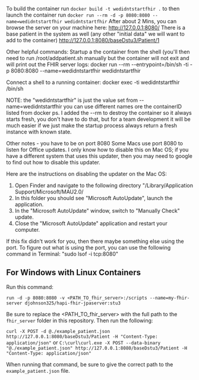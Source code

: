 To build the container run `docker build -t wedidntstartfhir .`
to then launch the container run `docker run --rm -d -p 8080:8080 --name=wedidntstartfhir wedidntstartfhir`
After about 2 Mins, you can browse the server on your machine here:
http://127.0.0.1:8080/
There is a base patient in the system as well (any other "initial data" we will want to add to the container)
http://127.0.0.1:8080/baseDstu3/Patient/1

Other helpful commands:
Startup a the container from the shell (you'll then need to run /root/addpatient.sh manually but the container will not exit and will print out the FHIR server logs:
docker run --rm --entrypoint=/bin/sh -ti  -p 8080:8080 --name=wedidntstartfhir wedidntstartfhir

Connect a shell to a running container:
docker exec -ti wedidntstartfhir /bin/sh

NOTE: the "wedidntstartfhir" is just the value set from --name=wedidntstartfhir  you can use different names ore the containerID listed from docker ps.
I added the --rm to destroy the container so it always starts fresh, you don't have to do that, but for a team development it will be much easier if we just make the startup process always return a fresh instance with known state.

Other notes - you have to be on port 8080
Some Macs use port 8080 to listen for Office updates. I only know how to disable this on Mac OS; if you have a different system that uses this updater, then you may need to google to find out how to disable this updater.

Here are the instructions on disabling the updater on the Mac OS:

1. Open Finder and navigate to the following directory "<root>/Library/Application Support/Microsoft/MAU2.0/
2. In this folder you should see "Microsoft AutoUpdate", launch the application.
3. In the "Microsoft AutoUpdate" window, switch to "Manually Check" update.
4. Close the "Microsoft AutoUpdate" application and restart your computer.

If this fix didn't work for you, then there maybe something else using the port. To figure out what is using the port, you can use the following command in Terminal:
"sudo lsof -i tcp:8080"

## For Windows with Linux Containers

Run this command:

`run -d -p 8080:8080 -v <PATH_TO_fhir_server>:/scripts --name=my-fhir-server djohnson325/hapi-fhir-jpaserver:stu3`

Be sure to replace the <PATH_TO_fhir_server> with the full path to the `fhir_server` folder in this repository. Then run the following:

`curl -X POST -d @./example_patient.json http://127.0.0.1:8080/baseDstu3/Patient -H "Content-Type: application/json"`
or
`C:\curl\curl.exe -X POST --data-binary "@./example_patient.json" http://127.0.0.1:8080/baseDstu3/Patient -H "Content-Type: application/json"`

When running that command, be sure to give the correct path to the `example_patient.json` file.
